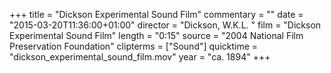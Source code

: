 +++
title = "Dickson Experimental Sound Film"
commentary = ""
date = "2015-03-20T11:36:00+01:00"
director = "Dickson, W.K.L. "
film = "Dickson Experimental Sound Film"
length = "0:15"
source = "2004 National Film Preservation Foundation"
clipterms = ["Sound"]
quicktime = "dickson_experimental_sound_film.mov"
year = "ca. 1894"
+++